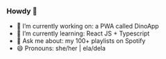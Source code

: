 ### Howdy 🤠

- 🔭 I’m currently working on: a PWA called DinoApp
- 🌱 I’m currently learning: React JS + Typescript 
- 💬 Ask me about: my 100+ playlists on Spotify
- 😄 Pronouns: she/her | ela/dela
